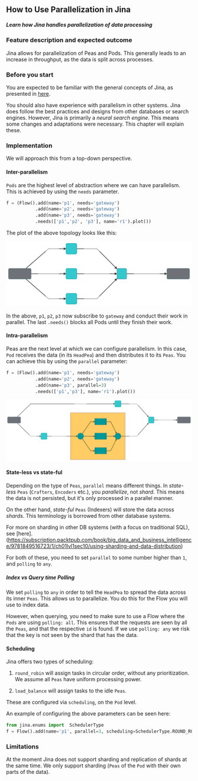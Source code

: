 ## How to Use Parallelization in Jina

##### Learn how Jina handles parallelization of data processing

### Feature description and expected outcome

Jina allows for parallelization of Peas and Pods. This generally leads to an increase in throughput, as the data is split across processes.

### Before you start

You are expected to be familiar with the general concepts of Jina, as presented in [here](https://docs.jina.ai/chapters/core/introduction/index.html).

You should also have experience with parallelism in other systems. Jina does follow the best practices and designs from other databases or search engines. However, Jina is primarily a *neural search engine*. This means some changes and adaptations were necessary. This chapter will explain these.

### Implementation

We will approach this from a top-down perspective.

#### Inter-parallelism

`Pods` are the highest level of abstraction where we can have parallelism. This is achieved by using the `needs` parameter.

```python
f = (Flow().add(name='p1', needs='gateway')
           .add(name='p2', needs='gateway')
           .add(name='p3', needs='gateway')
           .needs(['p1','p2', 'p3'], name='r1').plot())
```

The plot of the above topology looks like this:

![](./images/simple-plot3.svg)

In the above, `p1`, `p2`, `p3` now subscribe to `gateway` and conduct their work in parallel. The last `.needs()` blocks all Pods until they finish their work.

#### Intra-parallelism

Peas are the next level at which we can configure parallelism. In this case, `Pod` receives the data (in its `HeadPea`) and then distributes it to its `Peas`. You can achieve this by using the `parallel` parameter:


```python
f = (Flow().add(name='p1', needs='gateway')
           .add(name='p2', needs='gateway')
           .add(name='p3', parallel=3)
           .needs(['p1','p3'], name='r1').plot())
```

![](./images/simple-plot4.svg)

#### State-less vs state-ful

Depending on the type of `Peas`, `parallel` means different things. In *state-less* `Peas` (`Crafters`, `Encoders` etc.), you *parallelize*, not *shard*. This means the data is not persisted, but it's only processed in a parallel manner.

On the other hand, *state-ful* `Peas` (Indexers) will store the data across *shards*. This terminology is borrowed from other database systems.

For more on sharding in other DB systems (with a focus on traditional SQL), see [here].(https://subscription.packtpub.com/book/big_data_and_business_intelligence/9781849516723/1/ch01lvl1sec10/using-sharding-and-data-distribution)

For both of these, you need to set `parallel` to some number higher than `1`, and `polling` to `any`.

##### Index vs Query time Polling

We set `polling` to `any` in order to tell the `HeadPea` to spread the data across its inner `Peas`. This allows us to parallelize. You do this for the Flow you will use to index data.

However, when querying, you need to make sure to use a Flow where the `Pods` are using `polling: all`. This ensures that the requests are seen by all the `Peas`, and that the respective `id` is found. If we use `polling: any` we risk that the key is not seen by the shard that has the data.

#### Scheduling

Jina offers two types of scheduling:

1. `round_robin` will assign tasks in circular order, without any prioritization. We assume all `Peas` have uniform processing power.

2. `load_balance` will assign tasks to the idle `Peas`.

These are configured via `scheduling`, on the `Pod` level.

An example of configuring the above parameters can be seen here:

```python
from jina.enums import  SchedulerType
f = Flow().add(name='p1', parallel=3, scheduling=SchedulerType.ROUND_ROBIN)
```

### Limitations

At the moment Jina does not support sharding and replication of shards at the same time. We only support sharding (`Peas` of the `Pod` with their own parts of the data).
